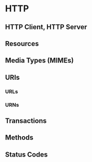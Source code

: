 # HTTP

## HTTP Client, HTTP Server

## Resources
## Media Types (MIMEs)

## URIs
### URLs
### URNs

## Transactions
## Methods
## Status Codes

